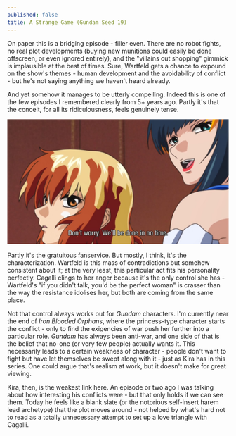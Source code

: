 ```yaml
---
published: false
title: A Strange Game (Gundam Seed 19)
---
```

On paper this is a bridging episode - filler even. There are no robot fights, no real plot developments (buying new munitions could easily be done offscreen, or even ignored entirely), and the "villains out shopping" gimmick is implausible at the best of times. Sure, Wartfeld gets a chance to expound on the show's themes - human development and the avoidability of conflict - but he's not saying anything we haven't heard already.

And yet somehow it manages to be utterly compelling. Indeed this is one of the few episodes I remembered clearly from 5+ years ago. Partly it's that the conceit, for all its ridiculousness, feels genuinely tense.

![](/asg1.jpg)

Partly it's the gratuitous fanservice. But mostly, I think, it's the characterization. Wartfeld is this mass of contradictions but somehow consistent about it; at the very least, this particular act fits his personality perfectly. Cagalli clings to her anger because it's the only control she has - Wartfeld's "if you didn't talk, you'd be the perfect woman" is crasser than the way the resistance idolises her, but both are coming from the same place.

Not that control always works out for *Gundam* characters. I'm currently near the end of *Iron Blooded Orphans*, where the princess-type character starts the conflict - only to find the exigencies of war push her further into a particular role. *Gundam* has always been anti-war, and one side of that is the belief that no-one (or very few people) actually wants it. This necessarily leads to a certain weakness of character - people don't want to fight but have let themselves be swept along with it - just as Kira has in this series. One could argue that's realism at work, but it doesn't make for great viewing.

Kira, then, is the weakest link here. An episode or two ago I was talking about how interesting his conflicts were - but that only holds if we can see them. Today he feels like a blank slate (or the notorious self-insert harem lead archetype) that the plot moves around - not helped by what's hard not to read as a totally unnecessary attempt to set up a love triangle with Cagalli.
